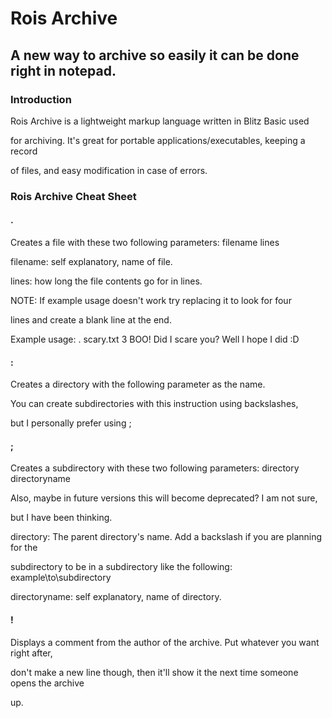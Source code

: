 # Rois Archive



## A new way to archive so easily it can be done right in notepad.




### Introduction



Rois Archive is a lightweight markup language written in Blitz Basic used

for archiving. It's great for portable applications/executables, keeping a record

of files, and easy modification in case of errors.



### Rois Archive Cheat Sheet



#### .

Creates a file with these two following parameters: filename lines



filename: self explanatory, name of file.

lines: how long the file contents go for in lines.



NOTE: If example usage doesn't work try replacing it to look for four

lines and create a blank line at the end.



Example usage:
. scary.txt 3
BOO!
Did I scare you?
Well I hope I did :D



#### :

Creates a directory with the following parameter as the name.

You can create subdirectories with this instruction using backslashes,

but I personally prefer using ;



#### ;

Creates a subdirectory with these two following parameters: directory directoryname

Also, maybe in future versions this will become deprecated? I am not sure,

but I have been thinking.



directory: The parent directory's name. Add a backslash if you are planning for the

subdirectory to be in a subdirectory like the following: example\\to\\subdirectory



directoryname: self explanatory, name of directory.



#### !

Displays a comment from the author of the archive. Put whatever you want right after,

don't make a new line though, then it'll show it the next time someone opens the archive

up.

